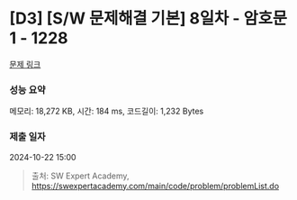 # [D3] [S/W 문제해결 기본] 8일차 - 암호문1 - 1228 

[문제 링크](https://swexpertacademy.com/main/code/problem/problemDetail.do?contestProbId=AV14w-rKAHACFAYD) 

### 성능 요약

메모리: 18,272 KB, 시간: 184 ms, 코드길이: 1,232 Bytes

### 제출 일자

2024-10-22 15:00



> 출처: SW Expert Academy, https://swexpertacademy.com/main/code/problem/problemList.do